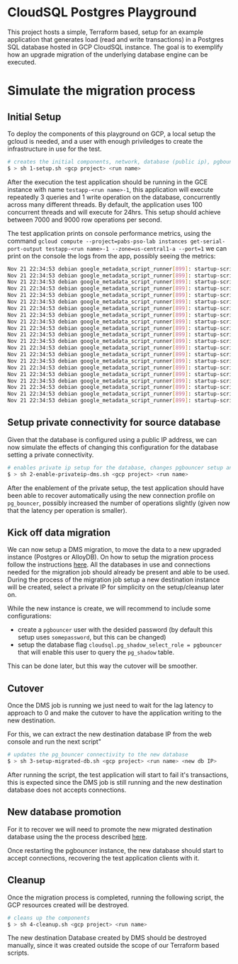 # CloudSQL Postgres Playground

This project hosts a simple, Terraform based, setup for an example application that generates load (read and write transactions) in a Postgres SQL database hosted in GCP CloudSQL instance. The goal is to exemplify how an upgrade migration of the underlying database engine can be executed.

# Simulate the migration process

## Initial Setup
To deploy the components of this playground on GCP, a local setup the gcloud is needed, and a user with enough priviledges to create the infrastructure in use for the test.

```bash
# creates the initial components, network, database (public ip), pgbouncer and client application.
$ > sh 1-setup.sh <gcp project> <run name>
```

After the execution the test application should be running in the GCE instance with name `testapp-<run name>-1`, this application will execute repeatedly 3 queries and 1 write operation on the database, concurrently across many different threads. By default, the application uses 100 concurrent threads and will execute for 24hrs. This setup should achieve between 7000 and 9000 row operations per second.

The test application prints on console performance metrics, using the command `gcloud compute --project=pabs-pso-lab instances get-serial-port-output testapp-<run name>-1 --zone=us-central1-a --port=1` we can print on the console the logs from the app, possibly seeing the metrics:

```bash
Nov 21 22:34:53 debian google_metadata_script_runner[899]: startup-script: -- Counters --------------------------------------------------------------------
Nov 21 22:34:53 debian google_metadata_script_runner[899]: startup-script: com.google.cloud.pso.RetryHelper.inserts.error.count
Nov 21 22:34:53 debian google_metadata_script_runner[899]: startup-script:              count = 0
Nov 21 22:34:53 debian google_metadata_script_runner[899]: startup-script: com.google.cloud.pso.RetryHelper.inserts.exhaust.count
Nov 21 22:34:53 debian google_metadata_script_runner[899]: startup-script:              count = 0
Nov 21 22:34:53 debian google_metadata_script_runner[899]: startup-script: com.google.cloud.pso.RetryHelper.inserts.retry.count
Nov 21 22:34:53 debian google_metadata_script_runner[899]: startup-script:              count = 0
Nov 21 22:34:53 debian google_metadata_script_runner[899]: startup-script:
Nov 21 22:34:53 debian google_metadata_script_runner[899]: startup-script: -- Histograms ------------------------------------------------------------------
Nov 21 22:34:53 debian google_metadata_script_runner[899]: startup-script: com.google.cloud.pso.RentalProcessor.inserts.latency.ms
Nov 21 22:34:53 debian google_metadata_script_runner[899]: startup-script:              count = 11220713
Nov 21 22:34:53 debian google_metadata_script_runner[899]: startup-script:                min = 6
Nov 21 22:34:53 debian google_metadata_script_runner[899]: startup-script:                max = 22
Nov 21 22:34:53 debian google_metadata_script_runner[899]: startup-script:               mean = 10.71
Nov 21 22:34:53 debian google_metadata_script_runner[899]: startup-script:             stddev = 2.45
Nov 21 22:34:53 debian google_metadata_script_runner[899]: startup-script:             median = 10.00
Nov 21 22:34:53 debian google_metadata_script_runner[899]: startup-script:               75% <= 12.00
Nov 21 22:34:53 debian google_metadata_script_runner[899]: startup-script:               95% <= 16.00
Nov 21 22:34:53 debian google_metadata_script_runner[899]: startup-script:               98% <= 17.00
Nov 21 22:34:53 debian google_metadata_script_runner[899]: startup-script:               99% <= 18.00
Nov 21 22:34:53 debian google_metadata_script_runner[899]: startup-script:             99.9% <= 22.00

```

## Setup private connectivity for source database

Given that the database is configured using a public IP address, we can now simulate the effects of changing this configuration for the database setting a private connectivity.

```bash
# enables private ip setup for the database, changes pgbouncer setup and creates connections for future DMS migrations
$ > sh 2-enable-privateip-dms.sh <gcp project> <run name>
```

After the enablement of the private setup, the test application should have been able to recover automatically using the new connection profile on `pg_bouncer`, possibly increased the number of operations slightly (given now that the latency per operation is smaller).

## Kick off data migration

We can now setup a DMS migration, to move the data to a new upgraded instance (Postgres or AlloyDB). On how to setup the migration process follow the instructions [here](https://cloud.google.com/database-migration/docs/postgres/quickstart). All the databases in use and connections needed for the migration job should already be present and able to be used. During the process of the migration job setup a new destination instance will be created, select a private IP for simplicity on the setup/cleanup later on.

While the new instance is create, we will recommend to include some configurations:
 * create a `pgbouncer` user with the desided password (by default this setup uses `somepassword`, but this can be changed)
 * setup the database flag `cloudsql.pg_shadow_select_role = pgbouncer` that will enable this user to query the `pg_shadow` table.

This can be done later, but this way the cutover will be smoother.

## Cutover

Once the DMS job is running we just need to wait for the lag latency to approach to 0 and make the cutover to have the application writing to the new destination.

For this, we can extract the new destination database IP from the web console and run the next script"

```bash
# updates the pg_bouncer connectivity to the new database
$ > sh 3-setup-migrated-db.sh <gcp project> <run name> <new db IP>
```

After running the script, the test application will start to fail it's transactions, this is expected since the DMS job is still running and the new destination database does not accepts connections.

## New database promotion

For it to recover we will need to promote the new migrated destination database using the the process described [here](https://cloud.google.com/database-migration/docs/postgres/promote-migration).

Once restarting the pgbouncer instance, the new database should start to accept connections, recovering the test application clients with it.

## Cleanup

Once the migration process is completed, running the following script, the GCP resources created will be destroyed.

```bash
# cleans up the components
$ > sh 4-cleanup.sh <gcp project> <run name>
```

The new destination Database created by DMS should be destroyed manually, since it was created outside the scope of our Terraform based scripts.

